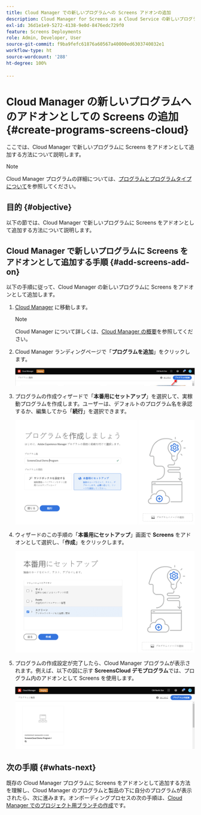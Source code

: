 ```yaml
---
title: Cloud Manager での新しいプログラムへの Screens アドオンの追加
description: Cloud Manager for Screens as a Cloud Service の新しいプログラムに Screens アドオンを追加する方法について説明します。
exl-id: 36d1e1e9-5272-4138-9e0d-8476edc729f0
feature: Screens Deployments
role: Admin, Developer, User
source-git-commit: f9ba9fefc61876a60567a40000ed6303740032e1
workflow-type: ht
source-wordcount: '288'
ht-degree: 100%

---
```


# Cloud Manager の新しいプログラムへのアドオンとしての Screens の追加 {#create-programs-screens-cloud}

ここでは、Cloud Manager で新しいプログラムに Screens をアドオンとして追加する方法について説明します。

>[!NOTE]
>Cloud Manager プログラムの詳細については、[プログラムとプログラムタイプについて](https://experienceleague.adobe.com/docs/experience-manager-cloud-service/content/implementing/using-cloud-manager/programs/program-types.html?lang=ja)を参照してください。

## 目的 {#objective}

以下の節では、Cloud Manager で新しいプログラムに Screens をアドオンとして追加する方法について説明します。

## Cloud Manager で新しいプログラムに Screens をアドオンとして追加する手順 {#add-screens-add-on}

以下の手順に従って、Cloud Manager の新しいプログラムに Screens をアドオンとして追加します。

1. [Cloud Manager](https://my.cloudmanager.adobe.com/) に移動します。

   >[!NOTE]
   >Cloud Manager について詳しくは、[Cloud Manager の概要](https://experienceleague.adobe.com/docs/experience-manager-cloud-service/content/onboarding/journey/cloud-manager.html?lang=ja)を参照してください。

1. Cloud Manager ランディングページで「**プログラムを追加**」をクリックします。

   ![画像](/help/screens-cloud/assets/onboarding/onboard-screens-addon1.png)

1. プログラムの作成ウィザードで「**本番用にセットアップ**」を選択して、実稼動プログラムを作成します。ユーザーは、デフォルトのプログラム名を承認するか、編集してから「**続行**」を選択できます。

   ![画像](/help/screens-cloud/assets/onboarding/onboard-screens-addon2.png)

1. ウィザードのこの手順の「**本番用にセットアップ**」画面で **Screens** をアドオンとして選択し、「**作成**」をクリックします。

   ![画像](/help/screens-cloud/assets/onboarding/onboard-screens-addon3.png)

1. プログラムの作成設定が完了したら、Cloud Manager プログラムが表示されます。例えば、以下の図に示す **ScreensCloud デモプログラム**&#x200B;では、プログラム内のアドオンとして Screens を使用します。

   ![画像](/help/screens-cloud/assets/onboarding/onboard-screens-addon4.png)

## 次の手順 {#whats-next}

既存の Cloud Manager プログラムに Screens をアドオンとして追加する方法を理解し、Cloud Manager のプログラムと製品の下に自分のプログラムが表示されたら、次に進みます。オンボーディングプロセスの次の手順は、[Cloud Manager でのプロジェクト用ブランチの作成](/help/screens-cloud/onboarding-screens-cloud/creating-a-branch.md)です。
